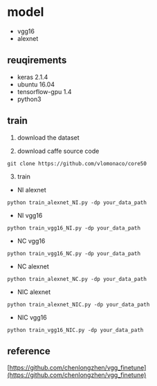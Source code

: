 # model
- vgg16
- alexnet

## reuqirements
- keras 2.1.4
- ubuntu 16.04 
- tensorflow-gpu 1.4
- python3

## train

1. download the dataset

2. download caffe source code
```
git clone https://github.com/vlomonaco/core50
```
3. train

- NI alexnet
```
python train_alexnet_NI.py -dp your_data_path
```

- NI vgg16
```
python train_vgg16_NI.py -dp your_data_path
```

- NC vgg16
```
python train_vgg16_NC.py -dp your_data_path
```

- NC alexnet
```
python train_alexnet_NC.py -dp your_data_path
```

- NIC alexnet
```
python train_alexnet_NIC.py -dp your_data_path
```


- NIC vgg16
```
python train_vgg16_NIC.py -dp your_data_path
```

## reference
[https://github.com/chenlongzhen/vgg_finetune](https://github.com/chenlongzhen/vgg_finetune)